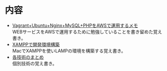 # 内容

* [Vagrant+Ubuntu+Nginx+MySQL+PHPをAWSで運用するメモ](vagrant-nginx/README.md)  
  WEBサービスをAWSで運用するために勉強していることを書き留めた覚え書き。
* [XAMPPで開発環境構築](xampp-apache/README.md)  
  MacでXAMPPを使いLAMPの環境を構築する覚え書き。
* [各技術のまとめ](elemental-technology/README.md)  
  個別技術の覚え書き。

